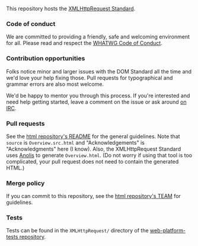 This repository hosts the [XMLHttpRequest Standard](https://xhr.spec.whatwg.org/).

### Code of conduct

We are committed to providing a friendly, safe and welcoming environment for all. Please read and
respect the [WHATWG Code of Conduct](https://wiki.whatwg.org/wiki/Code_of_Conduct).

### Contribution opportunities

Folks notice minor and larger issues with the DOM Standard all the time and we'd love your help
fixing those. Pull requests for typographical and grammar errors are also most welcome.

We'd be happy to mentor you through this process. If you're interested and need help getting
started, leave a comment on the issue or ask around [on IRC](https://wiki.whatwg.org/wiki/IRC).

### Pull requests

See the [html repository's README](https://github.com/whatwg/html/blob/master/README.md) for the
general guidelines. Note that `source` is `Overview.src.html` and "Acknowledgements" is
"Acknowledgments" here (I know). Also, the XMLHttpRequest Standard uses
[Anolis](https://wiki.whatwg.org/wiki/Anolis) to generate `Overview.html`. (Do not worry if using
that tool is too complicated, your pull request does not need to contain the generated HTML.)

### Merge policy

If you can commit to this repository, see the
[html repository's TEAM](https://github.com/whatwg/html/blob/master/TEAM.md) for guidelines.

### Tests

Tests can be found in the `XMLHttpRequest/` directory of the
[web-platform-tests repository](https://github.com/w3c/web-platform-tests).
